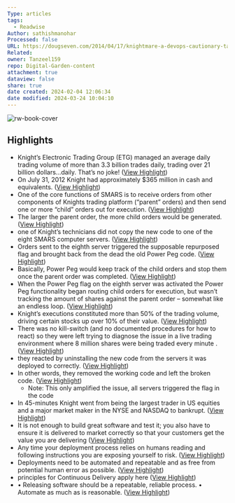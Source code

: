 ```yaml
---
Type: articles
tags:
  - Readwise
Author: sathishmanohar
Processed: false
URL: https://dougseven.com/2014/04/17/knightmare-a-devops-cautionary-tale/
Related: 
owner: Tanzeel159
repo: Digital-Garden-content
attachment: true
dataview: false
share: true
date created: 2024-02-04 12:06:34
date modified: 2024-03-24 10:04:10
---
```

![rw-book-cover](https://dougseven.files.wordpress.com/2014/04/120806_knight_capital_2.jpg)

## Highlights
- Knight’s Electronic Trading Group (ETG) managed an average daily trading volume of more than 3.3 billion trades daily, trading over 21 billion dollars…daily. That’s no joke! ([View Highlight](https://read.readwise.io/read/01ha134gt38e9hg68zq919rrqn))
- On July 31, 2012 Knight had approximately $365 million in cash and equivalents. ([View Highlight](https://read.readwise.io/read/01ha134kxhcj9rtw6zznh9d25f))
- One of the core functions of SMARS is to receive orders from other components of Knights trading platform (“parent” orders) and then send one or more “child” orders out for execution. ([View Highlight](https://read.readwise.io/read/01ha135yz27yp7z66xnb8gde3r))
- The larger the parent order, the more child orders would be generated. ([View Highlight](https://read.readwise.io/read/01ha13632mqjy9hf5ptxtwysh5))
- one of Knight’s technicians did not copy the new code to one of the eight SMARS computer servers. ([View Highlight](https://read.readwise.io/read/01ha138gw4n6n98jrkwnrc59wk))
- Orders sent to the eighth server triggered the supposable repurposed flag and brought back from the dead the old Power Peg code. ([View Highlight](https://read.readwise.io/read/01ha1395ktwphbgwz9vrdh98gb))
- Basically, Power Peg would keep track of the child orders and stop them once the parent order was completed. ([View Highlight](https://read.readwise.io/read/01ha13dnd8j8rsb05xkdgewhd9))
- When the Power Peg flag on the eighth server was activated the Power Peg functionality began routing child orders for execution, but wasn’t tracking the amount of shares against the parent order – somewhat like an endless loop. ([View Highlight](https://read.readwise.io/read/01ha13e0cwy5en6hwd6yyf27e2))
- Knight’s executions constituted more than 50% of the trading volume, driving certain stocks up over 10% of their value. ([View Highlight](https://read.readwise.io/read/01ha13fy8vpjexpgyn60mt2ara))
- There was no kill-switch (and no documented procedures for how to react) so they were left trying to diagnose the issue in a live trading environment where 8 million shares were being traded every minute . ([View Highlight](https://read.readwise.io/read/01ha13j0jgkw50kagd6sdw8qzv))
- they reacted by uninstalling the new code from the servers it was deployed to correctly. ([View Highlight](https://read.readwise.io/read/01ha13j8jrc935s2ssee90pjyg))
- In other words, they removed the working code and left the broken code. ([View Highlight](https://read.readwise.io/read/01ha13jdvfdy0mzkdkhjdxqfbm))
    - Note: This only amplified the issue, all servers triggered the flag in the code
- In 45-minutes Knight went from being the largest trader in US equities and a major market maker in the NYSE and NASDAQ to bankrupt. ([View Highlight](https://read.readwise.io/read/01ha13nwf7tpnmep2pmkwabp0j))
- It is not enough to build great software and test it; you also have to ensure it is delivered to market correctly so that your customers get the value you are delivering ([View Highlight](https://read.readwise.io/read/01ha13pny4xx5cbhqbkykpgme5))
- Any time your deployment process relies on humans reading and following instructions you are exposing yourself to risk. ([View Highlight](https://read.readwise.io/read/01ha13qfprfc6bcmhd7pfy8p4c))
- Deployments need to be automated and repeatable and as free from potential human error as possible. ([View Highlight](https://read.readwise.io/read/01ha13qzn7qn9z5fpzwa742s8t))
- principles for Continuous Delivery apply here ([View Highlight](https://read.readwise.io/read/01ha13rnyqdch24e96n9c0shm5))
- • Releasing software should be a repeatable, reliable process.
  • Automate as much as is reasonable. ([View Highlight](https://read.readwise.io/read/01ha13rszxgjay87zqxv192x3y))
